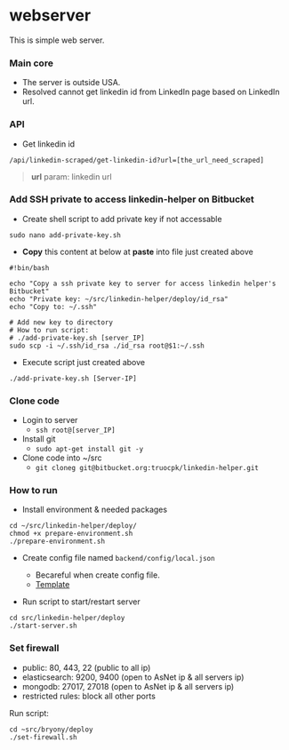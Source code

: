 # webserver
This is simple web server.

### Main core

* The server is outside USA.
* Resolved cannot get linkedin id from LinkedIn page based on LinkedIn url.

### API

* Get linkedin id
```
/api/linkedin-scraped/get-linkedin-id?url=[the_url_need_scraped]
```
> **url** param: linkedin url

### Add SSH private to access linkedin-helper on Bitbucket

* Create shell script to add private key if not accessable

```
sudo nano add-private-key.sh
```

* **Copy** this content at below at **paste** into file just created above

```
#!bin/bash

echo "Copy a ssh private key to server for access linkedin helper's Bitbucket"
echo "Private key: ~/src/linkedin-helper/deploy/id_rsa"
echo "Copy to: ~/.ssh"

# Add new key to directory
# How to run script:
# ./add-private-key.sh [server_IP]
sudo scp -i ~/.ssh/id_rsa ./id_rsa root@$1:~/.ssh
```

* Execute script just created above

```
./add-private-key.sh [Server-IP]
```

### Clone code

* Login to server
    - `ssh root@[server_IP]`
* Install git
    - `sudo apt-get install git -y`
* Clone code into ~/src
    - `git cloneg git@bitbucket.org:truocpk/linkedin-helper.git`

### How to run

* Install environment & needed packages

```
cd ~/src/linkedin-helper/deploy/
chmod +x prepare-environment.sh
./prepare-environment.sh
```

* Create config file named `backend/config/local.json`
    * Becareful when create config file.
    * [Template](https://docs.google.com/document/d/1ebA-snMSEDv-y-uPi61LUWkL3XLzkbuWJFv3McfcWRA/edit)

* Run script to start/restart server

```
cd src/linkedin-helper/deploy
./start-server.sh
```
    
### Set firewall
* public: 80, 443, 22 (public to all ip)
* elasticsearch: 9200, 9400 (open to AsNet ip & all servers ip)
* mongodb: 27017, 27018 (open to AsNet ip & all servers ip)
* restricted rules: block all other ports

Run script:

```
cd ~src/bryony/deploy
./set-firewall.sh
```
